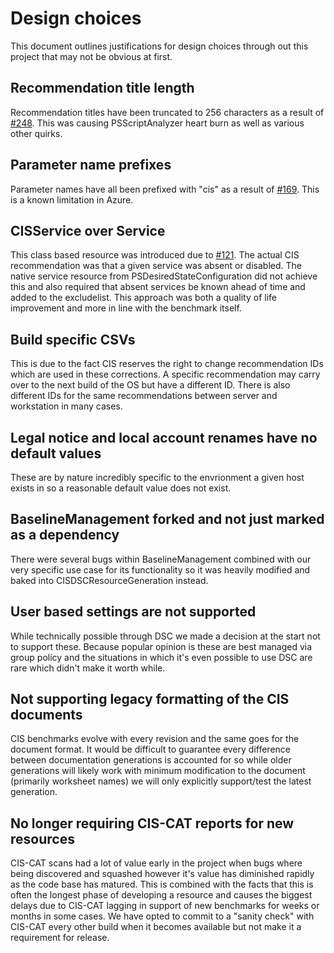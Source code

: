 # Design choices

This document outlines justifications for design choices through out this project that may not be obvious at first.

## Recommendation title length

Recommendation titles have been truncated to 256 characters as a result of [#248](https://github.com/techservicesillinois/SecOps-Powershell-CISDSC/issues/248). This was causing PSScriptAnalyzer heart burn as well as various other quirks.

## Parameter name prefixes

Parameter names have all been prefixed with "cis" as a result of [#169](https://github.com/techservicesillinois/SecOps-Powershell-CISDSC/issues/169). This is a known limitation in Azure.

## CISService over Service

This class based resource was introduced due to [#121](https://github.com/techservicesillinois/SecOps-Powershell-CISDSC/issues/121). The actual CIS recommendation was that a given service was absent or disabled. The native service resource from PSDesiredStateConfiguration did not achieve this and also required that absent services be known ahead of time and added to the excludelist. This approach was both a quality of life improvement and more in line with the benchmark itself.

## Build specific CSVs

This is due to the fact CIS reserves the right to change recommendation IDs which are used in these corrections. A specific recommendation may carry over to the next build of the OS but have a different ID. There is also different IDs for the same recommendations between server and workstation in many cases.

## Legal notice and local account renames have no default values

These are by nature incredibly specific to the envrionment a given host exists in so a reasonable default value does not exist.

## BaselineManagement forked and not just marked as a dependency

There were several bugs within BaselineManagement combined with our very specific use case for its functionality so it was heavily modified and baked into CISDSCResourceGeneration instead.

## User based settings are not supported

While technically possible through DSC we made a decision at the start not to support these. Because popular opinion is these are best managed via group policy and the situations in which it's even possible to use DSC are rare which didn't make it worth while.

## Not supporting legacy formatting of the CIS documents

CIS benchmarks evolve with every revision and the same goes for the document format. It would be difficult to guarantee every difference between documentation generations is accounted for so while older generations will likely work with minimum modification to the document (primarily worksheet names) we will only explicitly support/test the latest generation.

## No longer requiring CIS-CAT reports for new resources

CIS-CAT scans had a lot of value early in the project when bugs where being discovered and squashed however it's value has diminished rapidly as the code base has matured. This is combined with the facts that this is often the longest phase of developing a resource and causes the biggest delays due to CIS-CAT lagging in support of new benchmarks for weeks or months in some cases. We have opted to commit to a "sanity check" with CIS-CAT every other build when it becomes available but not make it a requirement for release.

